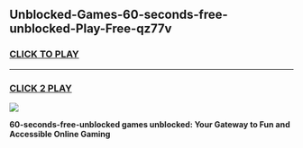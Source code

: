 
## Unblocked-Games-60-seconds-free-unblocked-Play-Free-qz77v
<h3>
<a href="https://premium76.site?title=60-seconds-free-unblocked&ref=12A">CLICK TO PLAY</a></h3>
<hr>

<h3>
<a href="https://premium76.site?title=60-seconds-free-unblocked&ref=12A">CLICK 2 PLAY</a>
  
</h3>

<a href="https://premium76.site?title=60-seconds-free-unblocked&ref=12A"><img src="https://clearcache.store/games.png"></a>


**60-seconds-free-unblocked games unblocked: Your Gateway to Fun and Accessible Online Gaming**
